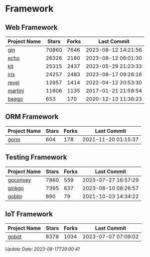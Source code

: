 # Framework

## Web Framework
| Project Name | Stars | Forks | Last Commit |
| ------------ | ----- | ----- | ----------- |
| [gin](https://github.com/gin-gonic/gin) | 70860 | 7646 | 2023-08-12 14:21:56 |
| [echo](https://github.com/labstack/echo) | 26326 | 2180 | 2023-08-12 06:01:30 |
| [kit](https://github.com/go-kit/kit) | 25315 | 2437 | 2023-05-29 21:23:33 |
| [iris](https://github.com/kataras/iris) | 24257 | 2483 | 2023-08-17 09:26:16 |
| [revel](https://github.com/revel/revel) | 12957 | 1414 | 2022-04-12 20:53:30 |
| [martini](https://github.com/go-martini/martini) | 11606 | 1135 | 2017-01-21 21:58:54 |
| [beego](https://github.com/astaxie/beego) | 653 | 170 | 2020-12-13 11:36:23 |

## ORM Framework
| Project Name | Stars | Forks | Last Commit |
| ------------ | ----- | ----- | ----------- |
| [gorm](https://github.com/jinzhu/gorm) | 604 | 178 | 2021-11-20 01:15:37 |

## Testing Framework
| Project Name | Stars | Forks | Last Commit |
| ------------ | ----- | ----- | ----------- |
| [goconvey](https://github.com/smartystreets/goconvey) | 7860 | 559 | 2023-07-27 16:57:29 |
| [ginkgo](https://github.com/onsi/ginkgo) | 7395 | 637 | 2023-08-10 08:26:57 |
| [goblin](https://github.com/franela/goblin) | 890 | 79 | 2021-10-03 14:34:22 |

## IoT Framework
| Project Name | Stars | Forks | Last Commit |
| ------------ | ----- | ----- | ----------- |
| [gobot](https://github.com/hybridgroup/gobot) | 8378 | 1034 | 2023-07-07 07:09:02 |

*Update Date: 2023-08-17T20:00:41*